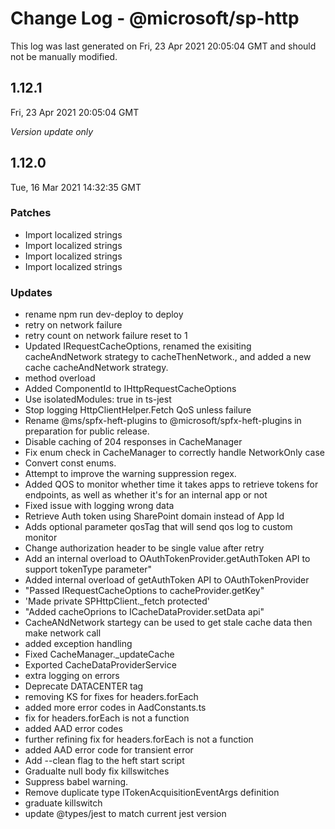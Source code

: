 # Change Log - @microsoft/sp-http

This log was last generated on Fri, 23 Apr 2021 20:05:04 GMT and should not be manually modified.

## 1.12.1
Fri, 23 Apr 2021 20:05:04 GMT

_Version update only_

## 1.12.0
Tue, 16 Mar 2021 14:32:35 GMT

### Patches

- Import localized strings
- Import localized strings
- Import localized strings
- Import localized strings

### Updates

- rename npm run dev-deploy to deploy
- retry on network failure
- retry count on network failure reset to 1
- Updated IRequestCacheOptions, renamed the exisiting cacheAndNetwork strategy to cacheThenNetwork., and added a new cache cacheAndNetwork strategy.
- method overload
- Added ComponentId to IHttpRequestCacheOptions
- Use isolatedModules: true in ts-jest
- Stop logging HttpClientHelper.Fetch QoS unless failure
- Rename @ms/spfx-heft-plugins to @microsoft/spfx-heft-plugins in preparation for public release.
- Disable caching of 204 responses in CacheManager
- Fix enum check in CacheManager to correctly handle NetworkOnly case
- Convert const enums.
- Attempt to improve the warning suppression regex.
- Added QOS to monitor whether time it takes apps to retrieve tokens for endpoints, as well as whether it's for an internal app or not
- Fixed issue with logging wrong data
- Retrieve Auth token using SharePoint domain instead of App Id
- Adds optional parameter qosTag that will send qos log to custom monitor
- Change authorization header to be single value after retry 
- Add an internal overload to OAuthTokenProvider.getAuthToken API to support tokenType parameter"
- Added internal overload of getAuthToken API to OAuthTokenProvider
- "Passed IRequestCacheOptions to cacheProvider.getKey" 
- 'Made private SPHttpClient._fetch protected'
- "Added cacheOprions to ICacheDataProvider.setData api"
- CacheANdNetwork startegy can be used to get stale cache data then make network call
- added exception handling
- Fixed CacheManager._updateCache
- Exported CacheDataProviderService
- extra logging on errors
- Deprecate DATACENTER tag
- removing KS for fixes for headers.forEach
- added more error codes in AadConstants.ts
- fix for headers.forEach is not a function
- added AAD error codes
- further refining fix for headers.forEach is not a function
- added AAD error code for transient error
- Add --clean flag to the heft start script
- Gradualte null body fix killswitches
- Suppress babel warning.
- Remove duplicate type ITokenAcquisitionEventArgs definition
- graduate killswitch
- update @types/jest to match current jest version

